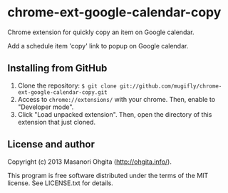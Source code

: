 chrome-ext-google-calendar-copy
====

Chrome extension for quickly copy an item on Google calendar.

Add a schedule item 'copy' link to popup on Google calendar.

## Installing from GitHub

1. Clone the repository: `$ git clone git://github.com/mugifly/chrome-ext-google-calendar-copy.git`
2. Access to `chrome://extensions/` with your chrome. Then, enable to "Developer mode".
3. Click "Load unpacked extension". Then, open the directory of this extension that just cloned.

## License and author

Copyright (c) 2013 Masanori Ohgita (http://ohgita.info/). 

This program is free software distributed under the terms of the MIT license. 
See LICENSE.txt for details.
